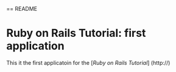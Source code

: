 == README

# Ruby on Rails Tutorial: first application

This it the first applicatoin for the
[*Ruby on Rails Tutorial*] (http://)